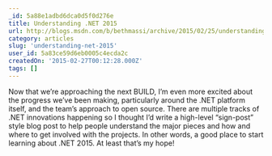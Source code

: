 ```yaml
---
_id: 5a88e1adbd6dca0d5f0d276e
title: Understanding .NET 2015
url: http://blogs.msdn.com/b/bethmassi/archive/2015/02/25/understanding-net-2015.aspx
category: articles
slug: 'understanding-net-2015'
user_id: 5a83ce59d6eb0005c4ecda2c
createdOn: '2015-02-27T00:12:28.000Z'
tags: []
---
```


Now that we’re approaching the next BUILD, I’m even more excited about the progress we’ve been making, particularly around the .NET platform itself, and the team’s approach to open source. There are multiple tracks of .NET innovations happening so I thought I’d write a high-level “sign-post” style blog post to help people understand the major pieces and how and where to get involved with the projects. In other words, a good place to start learning about .NET 2015. At least that’s my hope!
